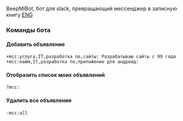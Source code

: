 BeepMiBot, бот для slack, превращающий мессенджер в записную книгу [ENG](README_EN.MD "ttl")
### Команды бота
#### Добавить объявление
 `+mcc:услуга,IT,разработка по,сайты: Разрабатываю сайты с 99 года`
 `+mcc:найм,It,разработка по,приложение для андроид: `

#### Отобразить список моих объявлений
`?mcc:`

#### Удалить все объявления
`-mcc:all`
